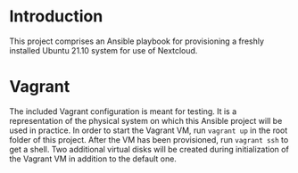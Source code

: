 # Introduction

This project comprises an Ansible playbook for provisioning a freshly installed Ubuntu 21.10 system for use of Nextcloud.

# Vagrant
The included Vagrant configuration is meant for testing. It is a representation of the physical system on which this Ansible project will be used in practice.
In order to start the Vagrant VM, run `vagrant up` in the root folder of this project. After the VM has been provisioned, run `vagrant ssh` to get a shell.
Two additional virtual disks will be created during initialization of the Vagrant VM in addition to the default one.
